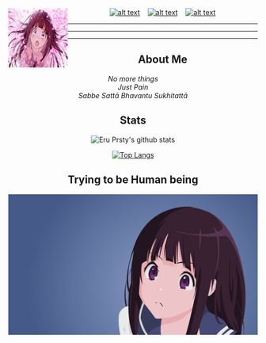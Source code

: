 <img src="https://raw.githubusercontent.com/eruprsty/eruprsty/main/eru.jpg" width="120" height="120" align="left">

<center>
<a href="https://www.facebook.com/eru.prsty.1"><img src="https://image.flaticon.com/icons/svg/174/174848.svg" alt="alt text" width="20" height="20"></a>      &nbsp;&nbsp;   <a href="https://instagram.com/eru.prsty"><img src="https://image.flaticon.com/icons/svg/174/174855.svg" alt="alt text" width="20" height="20"></a>
 &nbsp;&nbsp; 
<a href="https://pinterest.com/eruprsty"><img src="https://image.flaticon.com/icons/svg/174/174863.svg" alt="alt text" width="20" height="20"></a>



___
___
___
## **About Me**

_No more things_
<br>
_Just Pain_
<br>
_Sabbe Sattā Bhavantu Sukhitattā_

## **Stats**
![Eru Prsty's github stats](https://github-readme-stats.vercel.app/api?username=eruprsty&theme=blueberry&show_icons=true&count_private=true)

[![Top Langs](https://github-readme-stats.vercel.app/api/top-langs/?username=eruprsty&layout=compact&theme=radical)](https://github.com/eruprsty)

## **Trying to be Human being**
<img src="https://raw.githubusercontent.com/eruprsty/eruprsty/main/mine.jpg" align="center">
